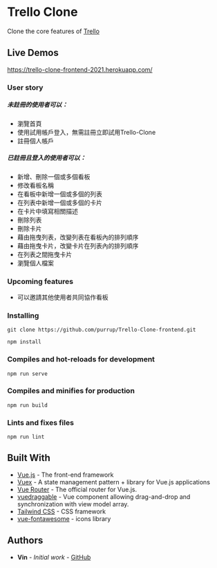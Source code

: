 # Trello Clone

Clone the core features of [Trello](https://trello.com/)
## Live Demos

https://trello-clone-frontend-2021.herokuapp.com/

### User story

##### 未註冊的使用者可以：

* 瀏覽首頁
* 使用試用帳戶登入，無需註冊立即試用Trello-Clone
* 註冊個人帳戶

##### 已註冊且登入的使用者可以：

* 新增、刪除一個或多個看板
* 修改看板名稱
* 在看板中新增一個或多個的列表
* 在列表中新增一個或多個的卡片
* 在卡片中填寫相關描述
* 刪除列表
* 刪除卡片
* 藉由拖曳列表，改變列表在看板內的排列順序
* 藉由拖曳卡片，改變卡片在列表內的排列順序
* 在列表之間拖曳卡片
* 瀏覽個人檔案

### Upcoming features

* 可以邀請其他使用者共同協作看板

### Installing

```
git clone https://github.com/purrup/Trello-Clone-frontend.git
```

```
npm install
```

### Compiles and hot-reloads for development
```
npm run serve
```

### Compiles and minifies for production
```
npm run build
```

### Lints and fixes files
```
npm run lint
```

## Built With

* [Vue.js](https://vuejs.org/) - The front-end framework
* [Vuex](https://vuex.vuejs.org/zh/guide/) - A state management pattern + library for Vue.js applications
* [Vue Router](https://router.vuejs.org/zh/) - The official router for Vue.js.
* [vuedraggable](https://sortablejs.github.io/Vue.Draggable/) - Vue component allowing drag-and-drop and synchronization with view model array.
* [Tailwind CSS](https://tailwindcss.com/) - CSS framework
* [vue-fontawesome](https://www.npmjs.com/package/@fortawesome/vue-fontawesome#vue-fontawesome) - icons library

## Authors

* **Vin** - *Initial work* - [GitHub](https://github.com/purrup)
